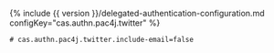 {% include {{ version }}/delegated-authentication-configuration.md configKey="cas.authn.pac4j.twitter" %}

```properties
# cas.authn.pac4j.twitter.include-email=false
```
